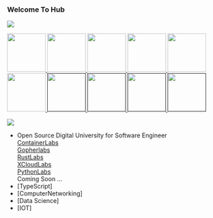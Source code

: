 ### Welcome To Hub

![](https://raw.githubusercontent.com/sangam14/sangam14/master/assets/banner-git-1.png)

<p float="left">
  <a href="https://gopherlabs.kubedaily.com/" target="_blank" >
    <img src="https://raw.githubusercontent.com/sangam14/sangam14/master/assets/golang.gif"  height="90" />
  </a> 
  <a href="https://gopherlabs.kubedaily.com/" target="_blank" >
    <img src="https://raw.githubusercontent.com/sangam14/sangam14/master/assets/rust.gif"  height="90" />
  </a> 
 <a href="https://containerlabs.kubedaily.com/" target="_blank" >
    <img src="https://raw.githubusercontent.com/sangam14/sangam14/master/assets/docker.gif"  height="90" />
  </a> 
<a href="https://containerlabs.kubedaily.com/" target="_blank" >
    <img src="https://raw.githubusercontent.com/sangam14/sangam14/master/assets/k8s.gif"  height="90" />
 </a> 
    <a href="https://okteto.com/" target="_blank" >
    <img src="https://raw.githubusercontent.com/sangam14/sangam14/master/assets/okteto.webp"  height="90" />
  </a> 
  <a href="https://gopherlabs.kubedaily.com/" target="_blank" >
    <img src="https://raw.githubusercontent.com/sangam14/sangam14/master/assets/grpc.gif"  height="90" />
  </a>
  <a href="" target="_blank" >
    <img src="https://raw.githubusercontent.com/sangam14/sangam14/master/assets/traefik.png"  height="90" />
  </a>
    <a href="" target="_blank" >
    <img src="https://raw.githubusercontent.com/sangam14/sangam14/master/assets/aws.gif"  height="90" />
  </a>
   <a href="" target="_blank" >
    <img src="https://raw.githubusercontent.com/sangam14/sangam14/master/assets/googlecloud.gif"  height="90" />
  </a>
    <a href="" target="_blank" >
    <img src="https://raw.githubusercontent.com/sangam14/sangam14/master/assets/DO.gif"  height="90" />
  </a>
  
</p>


![](https://komarev.com/ghpvc/?username=sangam14)
-  Open Source Digital University for Software Engineer <br>
[ContainerLabs](https://containerlabs.kubedaily.com/)<br>
[Gopherlabs](https://gopherlabs.kubedaily.com/)<br>
[RustLabs](https://rustlabs.kubedaily.com/) <br>
[XCloudLabs](https://xcloudlabs.kubedaily.com/) <br> 
[PythonLabs](https://github.com/sangam14/PythonLabs) <br> 
Coming Soon ...
- [TypeScript]
- [ComputerNetworking]
- [Data Science]
- [IOT]

<!--
**sangam14/sangam14** is a ✨ _special_ ✨ repository because its `README.md` (this file) appears on your GitHub profile.

Here are some ideas to get you started:

- 🔭 I’m currently working on ...
- 🌱 I’m currently learning ...
- 👯 I’m looking to collaborate on ...
- 🤔 I’m looking for help with ...
- 💬 Ask me about ...
- 📫 How to reach me: ...
- 😄 Pronouns: ...
- ⚡ Fun fact: ...
-->
